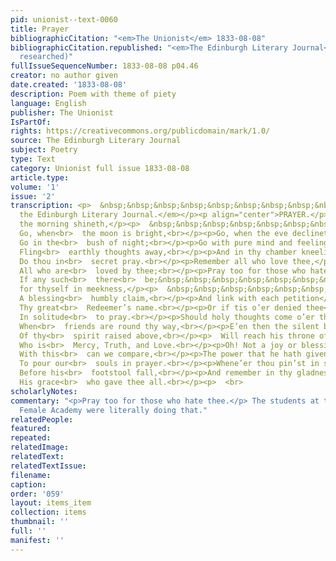 ```yaml
---
pid: unionist--text-0060
title: Prayer
bibliographicCitation: "<em>The Unionist</em> 1833-08-08"
bibliographicCitation.republished: "<em>The Edinburgh Literary Journal</em> (not yet
  researched)"
fullIssueSequenceNumber: 1833-08-08 p04.46
creator: no author given
date.created: '1833-08-08'
description: Poem with theme of piety
language: English
publisher: The Unionist
IsPartOf: 
rights: https://creativecommons.org/publicdomain/mark/1.0/
source: The Edinburgh Literary Journal
subject: Poetry
type: Text
category: Unionist full issue 1833-08-08
article.type: 
volume: '1'
issue: '2'
transcription: <p>  &nbsp;&nbsp;&nbsp;&nbsp;&nbsp;&nbsp;&nbsp;&nbsp;&nbsp;&nbsp;&nbsp;<br>  <em>From
  the Edinburgh Literary Journal.</em></p><p align="center">PRAYER.</p><p>Go, when
  the morning shineth,</p><p>  &nbsp;&nbsp;&nbsp;&nbsp;&nbsp;&nbsp;&nbsp;&nbsp;&nbsp;&nbsp;&nbsp;
  Go, when<br>  the moon is bright,<br></p><p>Go, when the eve declineth,</p><p>  &nbsp;&nbsp;&nbsp;&nbsp;&nbsp;&nbsp;&nbsp;&nbsp;&nbsp;&nbsp;&nbsp;
  Go in the<br>  bush of night;<br></p><p>Go with pure mind and feeling,</p><p>  &nbsp;&nbsp;&nbsp;&nbsp;&nbsp;&nbsp;&nbsp;&nbsp;&nbsp;&nbsp;&nbsp;
  Fling<br>  earthly thoughts away,<br></p><p>And in thy chamber kneeling,</p><p>  &nbsp;&nbsp;&nbsp;&nbsp;&nbsp;&nbsp;&nbsp;&nbsp;&nbsp;&nbsp;&nbsp;
  Do thou in<br>  secret pray.<br></p><p>Remember all who love thee,</p><p>  &nbsp;&nbsp;&nbsp;&nbsp;&nbsp;&nbsp;&nbsp;&nbsp;&nbsp;&nbsp;&nbsp;
  All who are<br>  loved by thee;<br></p><p>Pray too for those who hate thee</p><p>  &nbsp;&nbsp;&nbsp;&nbsp;&nbsp;&nbsp;&nbsp;&nbsp;&nbsp;&nbsp;&nbsp;
  If any such<br>  there<br>  be;&nbsp;&nbsp;&nbsp;&nbsp;&nbsp;&nbsp;&nbsp;&nbsp;&nbsp;&nbsp;&nbsp;&nbsp;&nbsp;&nbsp<br></p><p>Then
  for thyself in meekness,</p><p>  &nbsp;&nbsp;&nbsp;&nbsp;&nbsp;&nbsp;&nbsp;&nbsp;&nbsp;&nbsp;&nbsp;
  A blessing<br>  humbly claim,<br></p><p>And link with each petition</p><p>  &nbsp;&nbsp;&nbsp;&nbsp;&nbsp;&nbsp;&nbsp;&nbsp;&nbsp;&nbsp;&nbsp;
  Thy great<br>  Redeemer’s name.<br></p><p>Or if tis o’er denied thee</p><p>  &nbsp;&nbsp;&nbsp;&nbsp;&nbsp;&nbsp;&nbsp;&nbsp;&nbsp;&nbsp;&nbsp;
  In solitude<br>  to pray.<br></p><p>Should holy thoughts come o’er thee,</p><p>  &nbsp;&nbsp;&nbsp;&nbsp;&nbsp;&nbsp;&nbsp;&nbsp;&nbsp;&nbsp;&nbsp;
  When<br>  friends are round thy way,<br></p><p>E’en then the silent breathing</p><p>  &nbsp;&nbsp;&nbsp;&nbsp;&nbsp;&nbsp;&nbsp;&nbsp;&nbsp;&nbsp;&nbsp;
  Of thy<br>  spirit raised above,<br></p><p>  Will reach his throne of<br>  glory,&nbsp;&nbsp;&nbsp;&nbsp;&nbsp;&nbsp;&nbsp;&nbsp;&nbsp;&nbsp;&nbsp;<br></p><p>  &nbsp;&nbsp;&nbsp;&nbsp;&nbsp;&nbsp;&nbsp;&nbsp;&nbsp;&nbsp;&nbsp;
  Who is<br>  Mercy, Truth, and Love.<br></p><p>Oh! Not a joy or blessing,</p><p>  &nbsp;&nbsp;&nbsp;&nbsp;&nbsp;&nbsp;&nbsp;&nbsp;&nbsp;&nbsp;&nbsp;
  With this<br>  can we compare,<br></p><p>The power that he hath given us</p><p>  &nbsp;&nbsp;&nbsp;&nbsp;&nbsp;&nbsp;&nbsp;&nbsp;&nbsp;&nbsp;&nbsp;
  To pour our<br>  souls in prayer.<br></p><p>Whene’er thou pin’st in sadness,</p><p>  &nbsp;&nbsp;&nbsp;&nbsp;&nbsp;&nbsp;&nbsp;&nbsp;&nbsp;&nbsp;&nbsp;
  Before his<br>  footstool fall,<br></p><p>And remember in thy gladness</p><p>  &nbsp;&nbsp;&nbsp;&nbsp;&nbsp;&nbsp;&nbsp;&nbsp;&nbsp;&nbsp;&nbsp;
  His grace<br>  who gave thee all.<br></p><p>  <br>
scholarlyNotes: 
commentary: "<p>Pray too for those who hate thee.</p> The students at the Canterbury
  Female Academy were literally doing that."
relatedPeople: 
featured: 
repeated: 
relatedImage: 
relatedText: 
relatedTextIssue: 
filename: 
caption: 
order: '059'
layout: items_item
collection: items
thumbnail: ''
full: ''
manifest: ''
---
```

